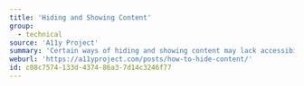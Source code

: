 ```yaml
---
title: 'Hiding and Showing Content'
group:
  - technical
source: 'A11y Project'
summary: 'Certain ways of hiding and showing content may lack accessibility functionality. These methods will help that problem.'
weburl: 'https://a11yproject.com/posts/how-to-hide-content/'
id: c08c7574-133d-4374-86a3-7d14c3246f77
---
```

